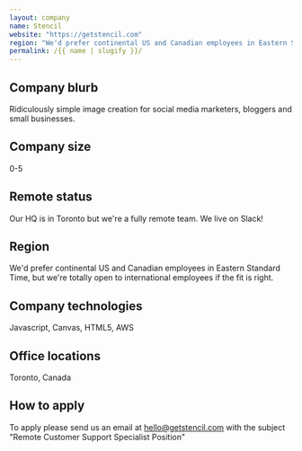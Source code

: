 ```yaml
---
layout: company
name: Stencil
website: "https://getstencil.com"
region: "We'd prefer continental US and Canadian employees in Eastern Standard Time, but we're totally open to international employees if the fit is right."
permalink: /{{ name | slugify }}/
---
```


## Company blurb

Ridiculously simple image creation for social media marketers, bloggers and small businesses.

## Company size

0-5

## Remote status

Our HQ is in Toronto but we're a fully remote team. We live on Slack! 

## Region

We'd prefer continental US and Canadian employees in Eastern Standard Time, but we're totally open to international employees if the fit is right.

## Company technologies

Javascript, Canvas, HTML5, AWS

## Office locations

Toronto, Canada

## How to apply

To apply please send us an email at hello@getstencil.com with the subject "Remote Customer Support Specialist Position"